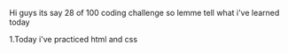 Hi guys its say 28 of 100 coding challenge so lemme tell what i've learned today

1.Today i've practiced html and css
 

